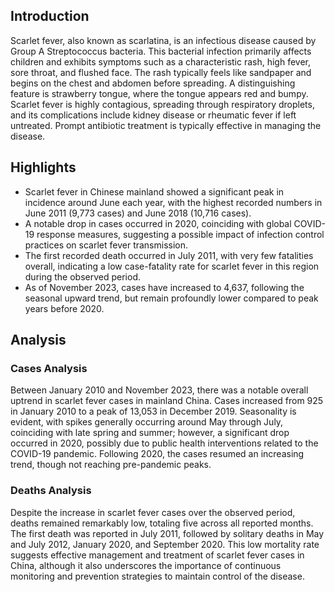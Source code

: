 ## Introduction

Scarlet fever, also known as scarlatina, is an infectious disease caused by Group A Streptococcus bacteria. This bacterial infection primarily affects children and exhibits symptoms such as a characteristic rash, high fever, sore throat, and flushed face. The rash typically feels like sandpaper and begins on the chest and abdomen before spreading. A distinguishing feature is strawberry tongue, where the tongue appears red and bumpy. Scarlet fever is highly contagious, spreading through respiratory droplets, and its complications include kidney disease or rheumatic fever if left untreated. Prompt antibiotic treatment is typically effective in managing the disease.
## Highlights

- Scarlet fever in Chinese mainland showed a significant peak in incidence around June each year, with the highest recorded numbers in June 2011 (9,773 cases) and June 2018 (10,716 cases).<br/>
- A notable drop in cases occurred in 2020, coinciding with global COVID-19 response measures, suggesting a possible impact of infection control practices on scarlet fever transmission.<br/>
- The first recorded death occurred in July 2011, with very few fatalities overall, indicating a low case-fatality rate for scarlet fever in this region during the observed period.<br/>
- As of November 2023, cases have increased to 4,637, following the seasonal upward trend, but remain profoundly lower compared to peak years before 2020.<br/>
## Analysis

### Cases Analysis
Between January 2010 and November 2023, there was a notable overall uptrend in scarlet fever cases in mainland China. Cases increased from 925 in January 2010 to a peak of 13,053 in December 2019. Seasonality is evident, with spikes generally occurring around May through July, coinciding with late spring and summer; however, a significant drop occurred in 2020, possibly due to public health interventions related to the COVID-19 pandemic. Following 2020, the cases resumed an increasing trend, though not reaching pre-pandemic peaks.

### Deaths Analysis
Despite the increase in scarlet fever cases over the observed period, deaths remained remarkably low, totaling five across all reported months. The first death was reported in July 2011, followed by solitary deaths in May and July 2012, January 2020, and September 2020. This low mortality rate suggests effective management and treatment of scarlet fever cases in China, although it also underscores the importance of continuous monitoring and prevention strategies to maintain control of the disease.
